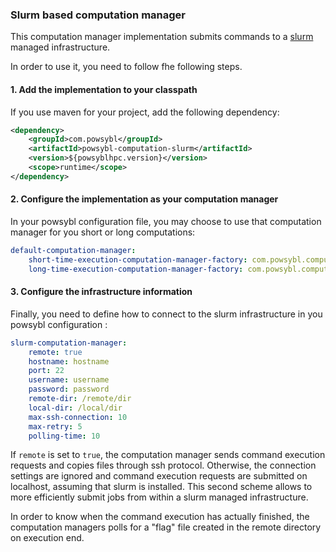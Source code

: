 ### Slurm based computation manager

This computation manager implementation submits commands to a [slurm](https://slurm.schedmd.com/) managed infrastructure.

In order to use it, you need to follow fhe following steps.

#### 1. Add the implementation to your classpath

If you use maven for your project, add the following dependency:
```xml
<dependency>
    <groupId>com.powsybl</groupId>
    <artifactId>powsybl-computation-slurm</artifactId>
    <version>${powsyblhpc.version}</version>
    <scope>runtime</scope>
</dependency>
```

#### 2. Configure the implementation as your computation manager

In your powsybl configuration file, you may choose to use that computation manager for you short or long computations:
```yml
default-computation-manager:
    short-time-execution-computation-manager-factory: com.powsybl.computation.slurm.SlurmComputationManagerFactory
    long-time-execution-computation-manager-factory: com.powsybl.computation.slurm.SlurmComputationManagerFactory
```

#### 3. Configure the infrastructure information

Finally, you need to define how to connect to the slurm infrastructure in you powsybl configuration :

```yml
slurm-computation-manager:
    remote: true
    hostname: hostname
    port: 22
    username: username
    password: password
    remote-dir: /remote/dir
    local-dir: /local/dir
    max-ssh-connection: 10
    max-retry: 5
    polling-time: 10
```

If `remote` is set to `true`, the computation manager sends command execution requests and copies files through ssh protocol. Otherwise, the connection settings are ignored and command execution requests are submitted on localhost, assuming that slurm is installed. This second scheme allows to more efficiently submit jobs from within a slurm managed infrastructure.

In order to know when the command execution has actually finished, the computation managers polls for a "flag" file created in the remote directory on execution end.
